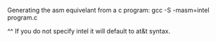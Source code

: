 Generating the asm equivelant from a c program:
gcc -S -masm=intel program.c

^^ If you do not specify intel it will default to at&t syntax.

